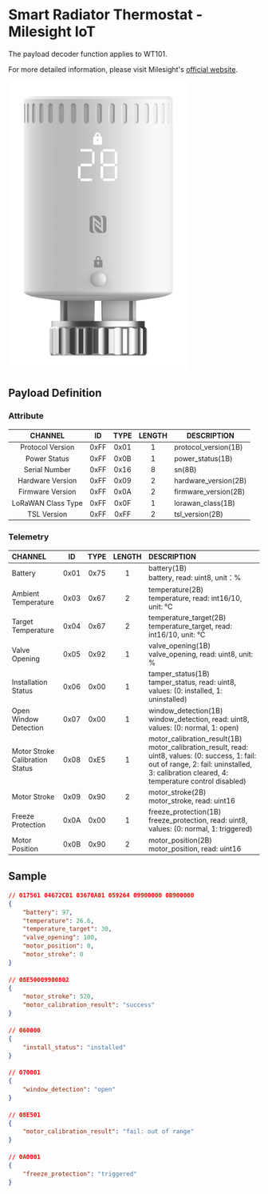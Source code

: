 # Smart Radiator Thermostat - Milesight IoT

The payload decoder function applies to WT101.

For more detailed information, please visit Milesight's [official website](https://www.milesight.com/iot/product/lorawan-sensor/wt101).

![WT101](WT101.png)

## Payload Definition

### Attribute

|      CHANNEL       |  ID  | TYPE | LENGTH | DESCRIPTION          |
| :----------------: | :--: | :--: | :----: | -------------------- |
|  Protocol Version  | 0xFF | 0x01 |   1    | protocol_version(1B) |
|    Power Status    | 0xFF | 0x0B |   1    | power_status(1B)     |
|   Serial Number    | 0xFF | 0x16 |   8    | sn(8B)               |
|  Hardware Version  | 0xFF | 0x09 |   2    | hardware_version(2B) |
|  Firmware Version  | 0xFF | 0x0A |   2    | firmware_version(2B) |
| LoRaWAN Class Type | 0xFF | 0x0F |   1    | lorawan_class(1B)    |
|    TSL Version     | 0xFF | 0xFF |   2    | tsl_version(2B)      |

### Telemetry

| CHANNEL                         |  ID  | TYPE | LENGTH | DESCRIPTION                                                                                                                                                                                         |
| :------------------------------ | :--: | :--: | :----: | :-------------------------------------------------------------------------------------------------------------------------------------------------------------------------------------------------- |
| Battery                         | 0x01 | 0x75 |   1    | battery(1B)<br />battery, read: uint8, unit：%                                                                                                                                                      |
| Ambient Temperature             | 0x03 | 0x67 |   2    | temperature(2B)<br />temperature, read: int16/10, unit: ℃                                                                                                                                           |
| Target Temperature              | 0x04 | 0x67 |   2    | temperature_target(2B)<br />temperature_target, read: int16/10, unit: ℃                                                                                                                             |
| Valve Opening                   | 0x05 | 0x92 |   1    | valve_opening(1B)<br />valve_opening, read: uint8, unit: %                                                                                                                                          |
| Installation Status             | 0x06 | 0x00 |   1    | tamper_status(1B)<br />tamper_status, read: uint8, values: (0: installed, 1: uninstalled)                                                                                                           |
| Open Window Detection           | 0x07 | 0x00 |   1    | window_detection(1B)<br />window_detection, read: uint8, values: (0: normal, 1: open)                                                                                                               |
| Motor Stroke Calibration Status | 0x08 | 0xE5 |   1    | motor_calibration_result(1B)<br />motor_calibration_result, read: uint8, values: (0: success, 1: fail: out of range, 2: fail: uninstalled, 3: calibration cleared, 4: temperature control disabled) |
| Motor Stroke                    | 0x09 | 0x90 |   2    | motor_stroke(2B)<br />motor_stroke, read: uint16                                                                                                                                                    |
| Freeze Protection               | 0x0A | 0x00 |   1    | freeze_protection(1B)<br />freeze_protection, read: uint8, values: (0: normal, 1: triggered)                                                                                                        |
| Motor Position                  | 0x0B | 0x90 |   2    | motor_position(2B)<br />motor_position, read: uint16                                                                                                                                                |

## Sample

```json
// 017561 04672C01 03670A01 059264 09900000 0B900000
{
    "battery": 97,
    "temperature": 26.6,
    "temperature_target": 30,
    "valve_opening": 100,
    "motor_position": 0,
    "motor_stroke": 0
}

// 08E50009900802
{
    "motor_stroke": 520,
    "motor_calibration_result": "success"
}

// 060000
{
    "install_status": "installed"
}

// 070001
{
    "window_detection": "open"
}

// 08E501
{
    "motor_calibration_result": "fail: out of range"
}

// 0A0001
{
    "freeze_protection": "triggered"
}
```
